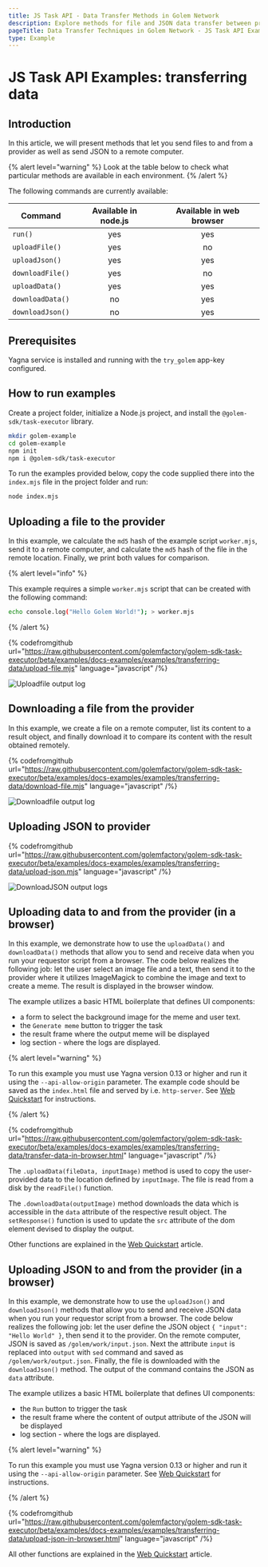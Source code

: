```yaml
---
title: JS Task API - Data Transfer Methods in Golem Network
description: Explore methods for file and JSON data transfer between providers and remote computers using the Golem Network's JS Task API, with practical examples and environment-specific commands.
pageTitle: Data Transfer Techniques in Golem Network - JS Task API Examples
type: Example
---
```


# JS Task API Examples: transferring data

## Introduction

In this article, we will present methods that let you send files to and from a provider as well as send JSON to a remote computer.

{% alert level="warning" %}
Look at the table below to check what particular methods are available in each environment.
{% /alert %}

The following commands are currently available:

| Command          | Available in node.js | Available in web browser |
| ---------------- | :------------------: | :----------------------: |
| `run()`          |         yes          |           yes            |
| `uploadFile()`   |         yes          |            no            |
| `uploadJson()`   |         yes          |           yes            |
| `downloadFile()` |         yes          |            no            |
| `uploadData()`   |         yes          |           yes            |
| `downloadData()` |          no          |           yes            |
| `downloadJson()` |          no          |           yes            |

## Prerequisites

Yagna service is installed and running with the `try_golem` app-key configured.

## How to run examples

Create a project folder, initialize a Node.js project, and install the `@golem-sdk/task-executor` library.

```bash
mkdir golem-example
cd golem-example
npm init
npm i @golem-sdk/task-executor
```

To run the examples provided below, copy the code supplied there into the `index.mjs` file in the project folder and run:

```bash
node index.mjs
```

## Uploading a file to the provider

In this example, we calculate the `md5` hash of the example script `worker.mjs`, send it to a remote computer, and calculate the `md5` hash of the file in the remote location. Finally, we print both values for comparison.

{% alert level="info" %}

This example requires a simple `worker.mjs` script that can be created with the following command:

```bash
echo console.log("Hello Golem World!"); > worker.mjs
```

{% /alert  %}

{% codefromgithub url="https://raw.githubusercontent.com/golemfactory/golem-sdk-task-executor/beta/examples/docs-examples/examples/transferring-data/upload-file.mjs" language="javascript" /%}

![Uploadfile output log](/uplaodfile_log.png)

## Downloading a file from the provider

In this example, we create a file on a remote computer, list its content to a result object, and finally download it to compare its content with the result obtained remotely.

{% codefromgithub url="https://raw.githubusercontent.com/golemfactory/golem-sdk-task-executor/beta/examples/docs-examples/examples/transferring-data/download-file.mjs" language="javascript" /%}

![Downloadfile output log](/downloadFile_log.png)

## Uploading JSON to provider

{% codefromgithub url="https://raw.githubusercontent.com/golemfactory/golem-sdk-task-executor/beta/examples/docs-examples/examples/transferring-data/upload-json.mjs" language="javascript" /%}

![DownloadJSON output logs](/uploadJSON_log.png)

## Uploading data to and from the provider (in a browser)

In this example, we demonstrate how to use the `uploadData()` and `downloadData()` methods that allow you to send and receive data when you run your requestor script from a browser. The code below realizes the following job: let the user select an image file and a text, then send it to the provider where it utilizes ImageMagick to combine the image and text to create a meme. The result is displayed in the browser window.

The example utilizes a basic HTML boilerplate that defines UI components:

- a form to select the background image for the meme and user text.
- the `Generate meme` button to trigger the task
- the result frame where the output meme will be displayed
- log section - where the logs are displayed.

{% alert level="warning" %}

To run this example you must use Yagna version 0.13 or higher and run it using the `--api-allow-origin` parameter.
The example code should be saved as the `index.html` file and served by i.e. `http-server`. See [Web Quickstart](/docs/creators/javascript/quickstarts/golem-in-a-browser) for instructions.

{% /alert  %}

{% codefromgithub url="https://raw.githubusercontent.com/golemfactory/golem-sdk-task-executor/beta/examples/docs-examples/examples/transferring-data/transfer-data-in-browser.html" language="javascript" /%}

The `.uploadData(fileData, inputImage)` method is used to copy the user-provided data to the location defined by `inputImage`. The file is read from a disk by the `readFile()` function.

The `.downloadData(outputImage)` method downloads the data which is accessible in the `data` attribute of the respective result object. The `setResponse()` function is used to update the `src` attribute of the dom element devised to display the output.

Other functions are explained in the [Web Quickstart](/docs/creators/javascript/quickstarts/golem-in-a-browser) article.

## Uploading JSON to and from the provider (in a browser)

In this example, we demonstrate how to use the `uploadJson()` and `downloadJson()` methods that allow you to send and receive JSON data when you run your requestor script from a browser. The code below realizes the following job: let the user define the JSON object `{ "input": "Hello World" }`, then send it to the provider. On the remote computer, JSON is saved as `/golem/work/input.json`. Next the attribute `input` is replaced into `output` with `sed` command and saved as `/golem/work/output.json`. Finally, the file is downloaded with the `downloadJson()` method. The output of the command contains the JSON as `data` attribute.

The example utilizes a basic HTML boilerplate that defines UI components:

- the `Run` button to trigger the task
- the result frame where the content of output attribute of the JSON will be displayed
- log section - where the logs are displayed.

{% alert level="warning" %}

To run this example you must use Yagna version 0.13 or higher and run it using the `--api-allow-origin` parameter. See [Web Quickstart](/docs/creators/javascript/quickstarts/golem-in-a-browser) for instructions.

{% /alert  %}

{% codefromgithub url="https://raw.githubusercontent.com/golemfactory/golem-sdk-task-executor/beta/examples/docs-examples/examples/transferring-data/upload-json-in-browser.html" language="javascript" /%}

All other functions are explained in the [Web Quickstart](/docs/creators/javascript/quickstarts/golem-in-a-browser) article.
